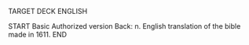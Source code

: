 TARGET DECK
ENGLISH

START
Basic
Authorized version
Back: n. English translation of the bible made in 1611.
END
